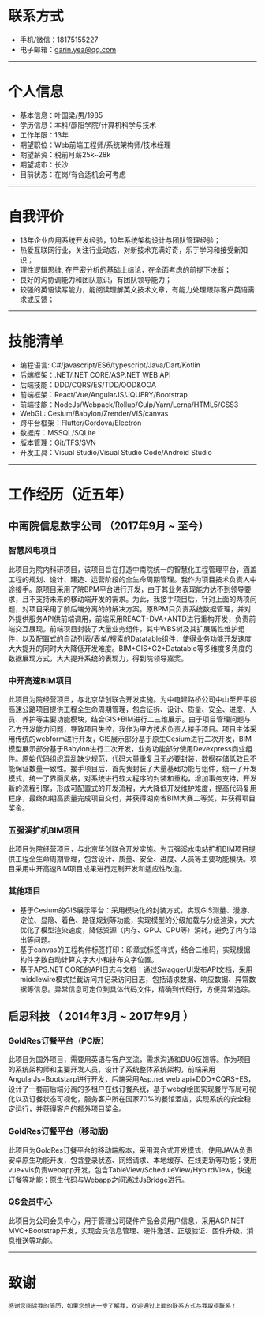 # 联系方式

- 手机/微信：18175155227
- 电子邮箱：garin.yea@qq.com

---

# 个人信息

 - 基本信息：叶国梁/男/1985 
 - 学历信息：本科/邵阳学院/计算机科学与技术
 - 工作年限：13年
 - 期望职位：Web前端工程师/系统架构师/技术经理
 - 期望薪资：税前月薪25k~28k
 - 期望城市：长沙
 - 目前状态：在岗/有合适机会可考虑

---

# 自我评价

- 13年企业应用系统开发经验，10年系统架构设计与团队管理经验；
- 热爱互联网行业，关注行业动态，对新技术充满好奇，乐于学习和接受新知识；
- 理性逻辑思维, 在严密分析的基础上结论，在全面考虑的前提下决断；
- 良好的沟协调能力和团队意识，有团队领导能力；
- 较强的英语读写能力，能阅读理解英文技术文章，有能力处理跟踪客户英语需求或反馈；

---

# 技能清单

- 编程语言: C#/javascript/ES6/typescript/Java/Dart/Kotlin
- 后端框架：.NET/.NET CORE/ASP.NET WEB API
- 后端技能：DDD/CQRS/ES/TDD/OOD&OOA
- 前端框架：React/Vue/AngularJS/JQUERY/Bootstrap
- 前端技能：NodeJs/Webpack/Rollup/Gulp/Yarn/Lerna/HTML5/CSS3
- WebGL: Cesium/Babylon/Zrender/VIS/canvas
- 跨平台框架：Flutter/Cordova/Electron
- 数据库：MSSQL/SQLite
- 版本管理：Git/TFS/SVN
- 开发工具：Visual Studio/Visual Studio Code/Android Studio

---

# 工作经历（近五年）

## 中南院信息数字公司 （2017年9月 ~ 至今）

### 智慧风电项目
此项目为院内科研项目，该项目旨在打造中南院统一的智慧化工程管理平台，涵盖工程的规划、设计、建造、运营阶段的全生命周期管理。我作为项目技术负责人中途接手。原项目采用了院BPM平台进行开发，由于其业务表现能力达不到领导要求，且不支持未来的移动端开发的需求。为此，我接手项目后，针对上面的两项问题，对项目采用了前后端分离的的解决方案。原BPM只负责系统数据管理，并对外提供服务API供前端调用，前端采用REACT+DVA+ANTD进行重构开发，负责前端交互展现。前端项目封装了大量业务组件，其中WBS树及其扩展属性维护组件，以及配置式的自动列表/表单/搜索的Datatable组件，使得业务功能开发速度大大提升的同时大大降低开发难度。BIM+GIS+G2+Datatable等多维度多角度的数据展现方式，大大提升系统的表现力，得到院领导嘉奖。

### 中开高速BIM项目
此项目为院经营项目，与北京华创联合开发实施。为中电建路桥公司中山至开平段高速公路项目提供工程全生命周期管理，包含征拆、设计、质量、安全、进度、人员、养护等主要功能模块，结合GIS+BIM进行二三维展示。由于项目管理问题与乙方开发能力问题，导致项目失控，我作为甲方技术负责人接手项目。项目主体采用传统的webform进行开发，GIS展示部分基于原生Cesium进行二次开发，BIM模型展示部分基于Babylon进行二次开发，业务功能部分使用Devexpress商业组件。原始代码组织混乱缺少规范，代码大量重复且无必要封装，数据存储低效且不能保证数量一致性。接手项目后，首先我封装了大量基础功能与组件，统一了开发模式，统一了界面风格，对系统进行软大程序的封装和重构，增加事务支持，开发新的流程引擎，形成可配置式的开发流程，大大降低开发维护难度，提高代码复用程序，最终如期高质量完成项目交付，并获得湖南省BIM大赛二等奖，并获得项目奖金。

### 五强溪扩机BIM项目
此项目为院经营项目，与北京华创联合开发实施。为五强溪水电站扩机BIM项目提供工程全生命周期管理，包含设计、质量、安全、进度、人员等主要功能模块。项目采用中开高速BIM项目成果进行定制开发和适应性改造。

### 其他项目
- 基于Cesium的GIS展示平台：采用模块化的封装方式，实现GIS测量、漫游、定位、显隐、着色、路径规划等功能，实现模型的分级加载与分级渲染，大大优化了模型渲染速度，降低资源（内存、GPU、CPU等）消耗，避免了内存溢出等问题。
- 基于canvas的工程构件标签打印：印章式标签样式，结合二维码，实现根据构件字数自动计算文字大小和排布文字位置。
- 基于APS.NET CORE的API日志与文档：通过SwaggerUI发布API文档，采用middlewire模式拦截访问并记录访问日志，包括请求数据、响应数据、异常数据等信息。异常信息可定位到具体代码文件，精确到代码行，方便异常追踪。

## 启思科技 （ 2014年3月 ~ 2017年9月 ）

### GoldRes订餐平台（PC版） 
此项目为国外项目，需要用英语与客户交流，需求沟通和BUG反馈等。作为项目的系统架构师和主要开发人员，设计了系统整体系统架构，前端采用AngularJs+Bootstarp进行开发，后端采用Asp.net web api+DDD+CQRS+ES，设计了一套前后端分离的多租户在线订餐系统，基于webgl绘图实现餐厅布局可视化以及订餐状态可视化，服务客户所在国家70%的餐馆酒店，实现系统的安全稳定运行，并获得客户的额外项目奖金。

### GoldRes订餐平台（移动版) 
此项目为GoldRes订餐平台的移动端版本，采用混合式开发模式，使用JAVA负责安卓原生功能开发，包含登录状态、网络请求、本地缓存、在线更新等功能；使用vue+vis负责webapp开发，包含TableView/ScheduleView/HybirdView，快速订餐等功能；原生代码与Webapp之间通过JsBridge进行。

### QS会员中心 
此项目为公司会员中心，用于管理公司硬件产品会员用户信息，采用ASP.NET MVC+Bootstrap开发，实现会员信息管理、硬件激活、正版验证、固件升级、消息推送等功能。


---

# 致谢
```感谢您阅读我的简历，如果您想进一步了解我，欢迎通过上面的联系方式与我取得联系！```